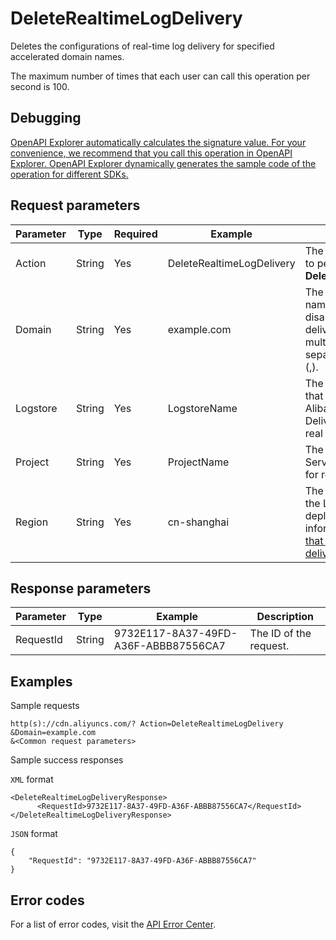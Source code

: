 # DeleteRealtimeLogDelivery

Deletes the configurations of real-time log delivery for specified accelerated domain names.

The maximum number of times that each user can call this operation per second is 100.

## Debugging

[OpenAPI Explorer automatically calculates the signature value. For your convenience, we recommend that you call this operation in OpenAPI Explorer. OpenAPI Explorer dynamically generates the sample code of the operation for different SDKs.](https://api.aliyun.com/#product=Cdn&api=DeleteRealtimeLogDelivery&type=RPC&version=2018-05-10)

## Request parameters

|Parameter|Type|Required|Example|Description|
|---------|----|--------|-------|-----------|
|Action|String|Yes|DeleteRealtimeLogDelivery|The operation that you want to perform. Set the value to **DeleteRealtimeLogDelivery**. |
|Domain|String|Yes|example.com|The acceleration domain name for which you want to disable real-time log delivery. You can specify multiple domain names and separate them with commas \(,\). |
|Logstore|String|Yes|LogstoreName|The name of the Logstore that collects log data from Alibaba Cloud Content Delivery Network \(CDN\) in real time. |
|Project|String|Yes|ProjectName|The name of the Log Service project that is used for real-time log delivery. |
|Region|String|Yes|cn-shanghai|The ID of the region where the Log Service project is deployed. For more information, see [Regions that support real-time log delivery](~~144883~~). |

## Response parameters

|Parameter|Type|Example|Description|
|---------|----|-------|-----------|
|RequestId|String|9732E117-8A37-49FD-A36F-ABBB87556CA7|The ID of the request. |

## Examples

Sample requests

```
http(s)://cdn.aliyuncs.com/? Action=DeleteRealtimeLogDelivery
&Domain=example.com
&<Common request parameters>
```

Sample success responses

`XML` format

```
<DeleteRealtimeLogDeliveryResponse>
	  <RequestId>9732E117-8A37-49FD-A36F-ABBB87556CA7</RequestId>
</DeleteRealtimeLogDeliveryResponse>
```

`JSON` format

```
{
    "RequestId": "9732E117-8A37-49FD-A36F-ABBB87556CA7"
}
```

## Error codes

For a list of error codes, visit the [API Error Center](https://error-center.alibabacloud.com/status/product/Cdn).

